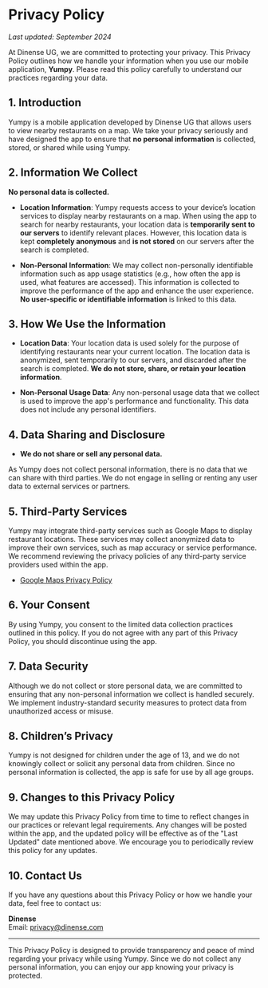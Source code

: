 # Privacy Policy

_Last updated: September 2024_

At Dinense UG, we are committed to protecting your privacy. This Privacy Policy outlines how we handle your information when you use our mobile application, **Yumpy**. Please read this policy carefully to understand our practices regarding your data.

## 1. Introduction

Yumpy is a mobile application developed by Dinense UG that allows users to view nearby restaurants on a map. We take your privacy seriously and have designed the app to ensure that **no personal information** is collected, stored, or shared while using Yumpy.

## 2. Information We Collect

**No personal data is collected.**

- **Location Information**: Yumpy requests access to your device’s location services to display nearby restaurants on a map. When using the app to search for nearby restaurants, your location data is **temporarily sent to our servers** to identify relevant places. However, this location data is kept **completely anonymous** and **is not stored** on our servers after the search is completed.
  
- **Non-Personal Information**: We may collect non-personally identifiable information such as app usage statistics (e.g., how often the app is used, what features are accessed). This information is collected to improve the performance of the app and enhance the user experience. **No user-specific or identifiable information** is linked to this data.

## 3. How We Use the Information

- **Location Data**: Your location data is used solely for the purpose of identifying restaurants near your current location. The location data is anonymized, sent temporarily to our servers, and discarded after the search is completed. **We do not store, share, or retain your location information**.
  
- **Non-Personal Usage Data**: Any non-personal usage data that we collect is used to improve the app's performance and functionality. This data does not include any personal identifiers.

## 4. Data Sharing and Disclosure

- **We do not share or sell any personal data.**
  
As Yumpy does not collect personal information, there is no data that we can share with third parties. We do not engage in selling or renting any user data to external services or partners.

## 5. Third-Party Services

Yumpy may integrate third-party services such as Google Maps to display restaurant locations. These services may collect anonymized data to improve their own services, such as map accuracy or service performance. We recommend reviewing the privacy policies of any third-party service providers used within the app.

- [Google Maps Privacy Policy](https://policies.google.com/privacy)

## 6. Your Consent

By using Yumpy, you consent to the limited data collection practices outlined in this policy. If you do not agree with any part of this Privacy Policy, you should discontinue using the app.

## 7. Data Security

Although we do not collect or store personal data, we are committed to ensuring that any non-personal information we collect is handled securely. We implement industry-standard security measures to protect data from unauthorized access or misuse.

## 8. Children’s Privacy

Yumpy is not designed for children under the age of 13, and we do not knowingly collect or solicit any personal data from children. Since no personal information is collected, the app is safe for use by all age groups.

## 9. Changes to this Privacy Policy

We may update this Privacy Policy from time to time to reflect changes in our practices or relevant legal requirements. Any changes will be posted within the app, and the updated policy will be effective as of the "Last Updated" date mentioned above. We encourage you to periodically review this policy for any updates.

## 10. Contact Us

If you have any questions about this Privacy Policy or how we handle your data, feel free to contact us:


**Dinense**  
Email: privacy@dinense.com

---

This Privacy Policy is designed to provide transparency and peace of mind regarding your privacy while using Yumpy. Since we do not collect any personal information, you can enjoy our app knowing your privacy is protected.
